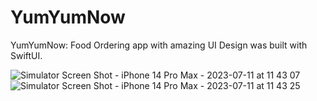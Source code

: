 # YumYumNow
YumYumNow: Food Ordering app with amazing UI Design was built with SwiftUI.

![Simulator Screen Shot - iPhone 14 Pro Max - 2023-07-11 at 11 43 07](https://github.com/mieng18/YumYumNow/assets/48541586/4b08ae4d-7ad0-4aec-bcf8-b8dc3c1efed0)
![Simulator Screen Shot - iPhone 14 Pro Max - 2023-07-11 at 11 43 25](https://github.com/mieng18/YumYumNow/assets/48541586/50c60262-0bdc-4238-8461-d47b3b650873)
